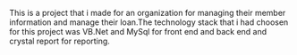 This is a project that i made for an organization for managing their member information and manage their loan.The technology stack that i had choosen for this project was VB.Net and MySql for front end and back end and crystal report for reporting.